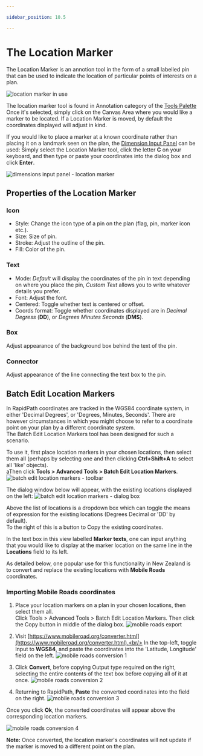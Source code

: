 ```yaml
---

sidebar_position: 10.5

---
```


# The Location Marker

The Location Marker is an annotion tool in the form of a small labelled pin that can be used to indicate the location of particular points of interests on a plan.

![location marker in use](./assets/location-marker2.png)

The location marker tool is found in Annotation category of the [Tools Palette](./assets/location-marker%20-%20small.png)
Once it's selected, simply click on the Canvas Area where you would like a marker to be located. If a Location Marker is moved, by default the coordinates displayed will adjust in kind.

If you would like to place a marker at a known coordinate rather than placing it on a landmark seen on the plan, the [Dimension Input Panel](/docs/rapidpath/object-properties-and-transformations/dimension-input-panel.md) can be used: Simply select the Location Marker tool, click the letter **C** on your keyboard, and then type or paste your coordinates into the dialog box and click **Enter**.

 ![dimensions input panel - location marker](./assets/location-marker-dim-input.png)

## Properties of the Location Marker

### Icon

- Style: Change the icon type of a pin on the plan (flag, pin, marker icon etc.).
- Size: Size of pin.
- Stroke: Adjust the outline of the pin.
- Fill: Color of the pin.

### Text

- Mode: *Default* will display the coordinates of the pin in text depending on where you place the pin, *Custom Text* allows you to write whatever details you prefer.
- Font: Adjust the font.
- Centered: Toggle whether text is centered or offset.
- Coords format: Toggle whether coordinates displayed are in *Decimal Degress* (**DD**), or *Degrees Minutes Seconds* (**DMS**).

### Box

Adjust appearance of the background box behind the text of the pin.

### Connector

Adjust appearance of the line connecting the text box to the pin.

## Batch Edit Location Markers

In RapidPath coordinates are tracked in the WGS84 coordinate system, in either 'Decimal Degrees', or 'Degrees, Minutes, Seconds'. There are however circumstances in which you might choose to refer to a coordinate point on your plan by a different coordinate system.<br/> The Batch Edit Location Markers tool has been designed for such a scenario.

To use it, first place location markers in your chosen locations, then select them all (perhaps by selecting one and then clicking **Ctrl+Shift+A** to select all 'like' objects).<br/>aThen click **Tools > Advanced Tools > Batch Edit Location Markers**.
![batch edit location markers - toolbar](./assets/batch%20edit%20location%20markers%20-%20menu.png)

The dialog window below will appear, with the existing locations displayed on the left:
![batch edit location markers - dialog box](./assets/batch%20edit%20location%20markers%20-%20batch%20edit.png)

Above the list of locations is a dropdown box which can toggle the means of expression for the existing locations (Degrees Decimal or 'DD' by default).<br/>
To the right of this is a button to Copy the existing coordinates.

In the text box in this view labelled **Marker texts**, one can input anything that you would like to display at the marker location on the same line in the **Locations** field to its left.

As detailed below, one popular use for this functionality in New Zealand is to convert and replace the existing locations with **Mobile Roads** coordinates.

### Importing Mobile Roads coordinates

1. Place your location markers on a plan in your chosen locations, then select them all.<br/>
Click Tools > Advanced Tools > Batch Edit Location Markers. Then click the Copy button in middle of the dialog box.
![mobile roads export](./assets/mobile%20roads%20conversion%200.png)

2. Visit [https://www.mobileroad.org/converter.html](https://www.mobileroad.org/converter.html).<br/>
In the top-left, toggle Input to **WGS84**, and paste the coordinates into the 'Latitude, Longitude' field on the left.
![mobile roads conversion 1](./assets/mobile%20roads%20conversion%201.png)

3. Click **Convert**, before copying Output type required on the right, selecting the entire contents of the text box before copying all of it at once.
![mobile roads conversion 2](./assets/mobile%20roads%20conversion%202.png)

4. Returning to RapidPath, **Paste** the converted coordinates into the field on the right.
![mobile roads conversion 3](./assets/mobile%20roads%20conversion%203.png)

Once you click **Ok**, the converted coordinates will appear above the corresponding location markers.

![mobile roads conversion 4](./assets/mobile%20roads%20conversion%204.png)

**Note:** Once converted, the location marker's coordinates will not update if the marker is moved to a different point on the plan.
